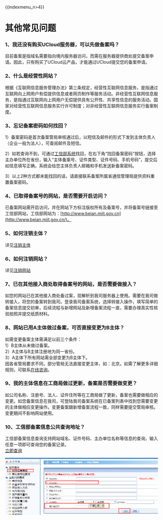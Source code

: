 {{indexmenu_n>4}}

# 其他常见问题

### 1、我还没有购买UCloud服务器，可以先做备案吗？

目前备案是指域名需要指向境内服务器访问，而需在服务器提供商处提交备案申请。因此，只有购买了UCloud云产品，才能通过UCloud提交您的备案申请。  

### 2、什么是经营性网站？

根据《互联网信息服务管理办法》第三条规定，经营性互联网信息服务，是指通过互联网向上网用户有偿提供信息或者网页制作等服务活动。非经营性互联网信息服务，是指通过互联网向上网用户无偿提供具有公开性、共享性信息的服务活动。国家对经营性互联网信息服务实行许可制度；对非经营性互联网信息服务实行备案制度。

### 3、忘记备案密码如何找回？

1）备案密码是首次备案管局审核通过后，以短信及邮件的形式下发到主体负责人（企业一般为法人），可查阅邮件及短信。

2）如若查询不到，可通过[工信部系统](http://www.beian.miit.gov.cn)找回，在右下角“找回备案密码”按钮，选择主办单位所在省份，输入“主体备案号、证件类型、证件号码、手机号码”，提交后如信息填写正确，系统会给您主体负责人邮箱和手机发送新备案密码。

3）以上2种方式都未能找回的话，请直接联系备案所属省通信管理局提供资料重置备案密码。  

### 4、已取得备案号的网站，是否需要开启访问？

已备案网站需开启访问，并在网站下方标注版权所有及备案号，并将备案号链接至工信部网站，工信部网站为：[http://www.beian.miit.gov.cn](http://www.beian.miit.gov.cn/)。 

### 5、如何注销主体？

详见[注销主体](https://docs.ucloud.cn/beian/beian1/guidance/guidance4)

### 6、如何注销网站？

详见[注销网站](https://docs.ucloud.cn/beian/beian1/guidance/guidance5)

### 7、已在其他接入商处取得备案号的网站，是否需要做接入？

如您的网站已在其他接入商处备过案，现解析到我司服务器上使用。需要在我司做转接入，将您的备案转到我司。登录我司备案系统，选择转接入操作，填写简单的备案信息提交初审，后续流程与新增网站及新增备案流程一直，需要办理真实性核验拍照并提交纸质材料。  

### 8、网站已用A主体做过备案，可否直接变更为B主体？

如需变更备案主体需满足以前三个条件：  
1）B主体从未做过备案。  
2）A主体与B主体注册地为同一省份。  
3）A主体下所有网站需全部变更为B主体下。  
因各省管局要求不同，部分管局无法直接变更主体，如：北京。如需了解更多详细规则，可联系[在线咨询](https://spt.ucloud.cn/30002)。

### 9、我的主体信息在工商局做过更新，备案是否需要做变更？

如公司名称、注册号、法人、证件住所等在工商局做了更新，备案也需要做相应的变更。如您备案信息在我司，可登陆我司备案系统在已备案列表中找到您需要变更的主体做相应变更操作。变更备案跟新增备案流程一致，同样需要提交管局审核。变更期间不影响网站使用。

### 10、工信部备案信息公共查询地址？

工信部备案信息查询支持网站域名、证件号码、主办单位名称等信息的查询，输入任意一项即可查询您的备案记录。  
[立即查询](http://www.beian.miit.gov.cn/publish/query/indexFirst.action)


![](/images/problem/公共查询.png)
